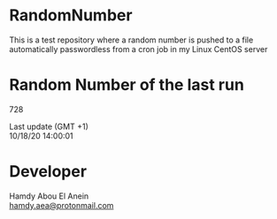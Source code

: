 # RandomNumber    
This is a test repository where a random number is pushed to a file automatically passwordless from a cron job in my Linux CentOS server    
# Random Number of the last run   
728
      
Last update (GMT +1)    
10/18/20 14:00:01
# Developer    
Hamdy Abou El Anein   
hamdy.aea@protonmail.com
